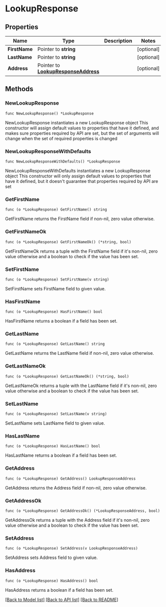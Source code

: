 # LookupResponse

## Properties

Name | Type | Description | Notes
------------ | ------------- | ------------- | -------------
**FirstName** | Pointer to **string** |  | [optional] 
**LastName** | Pointer to **string** |  | [optional] 
**Address** | Pointer to [**LookupResponseAddress**](LookupResponseAddress.md) |  | [optional] 

## Methods

### NewLookupResponse

`func NewLookupResponse() *LookupResponse`

NewLookupResponse instantiates a new LookupResponse object
This constructor will assign default values to properties that have it defined,
and makes sure properties required by API are set, but the set of arguments
will change when the set of required properties is changed

### NewLookupResponseWithDefaults

`func NewLookupResponseWithDefaults() *LookupResponse`

NewLookupResponseWithDefaults instantiates a new LookupResponse object
This constructor will only assign default values to properties that have it defined,
but it doesn't guarantee that properties required by API are set

### GetFirstName

`func (o *LookupResponse) GetFirstName() string`

GetFirstName returns the FirstName field if non-nil, zero value otherwise.

### GetFirstNameOk

`func (o *LookupResponse) GetFirstNameOk() (*string, bool)`

GetFirstNameOk returns a tuple with the FirstName field if it's non-nil, zero value otherwise
and a boolean to check if the value has been set.

### SetFirstName

`func (o *LookupResponse) SetFirstName(v string)`

SetFirstName sets FirstName field to given value.

### HasFirstName

`func (o *LookupResponse) HasFirstName() bool`

HasFirstName returns a boolean if a field has been set.

### GetLastName

`func (o *LookupResponse) GetLastName() string`

GetLastName returns the LastName field if non-nil, zero value otherwise.

### GetLastNameOk

`func (o *LookupResponse) GetLastNameOk() (*string, bool)`

GetLastNameOk returns a tuple with the LastName field if it's non-nil, zero value otherwise
and a boolean to check if the value has been set.

### SetLastName

`func (o *LookupResponse) SetLastName(v string)`

SetLastName sets LastName field to given value.

### HasLastName

`func (o *LookupResponse) HasLastName() bool`

HasLastName returns a boolean if a field has been set.

### GetAddress

`func (o *LookupResponse) GetAddress() LookupResponseAddress`

GetAddress returns the Address field if non-nil, zero value otherwise.

### GetAddressOk

`func (o *LookupResponse) GetAddressOk() (*LookupResponseAddress, bool)`

GetAddressOk returns a tuple with the Address field if it's non-nil, zero value otherwise
and a boolean to check if the value has been set.

### SetAddress

`func (o *LookupResponse) SetAddress(v LookupResponseAddress)`

SetAddress sets Address field to given value.

### HasAddress

`func (o *LookupResponse) HasAddress() bool`

HasAddress returns a boolean if a field has been set.


[[Back to Model list]](../README.md#documentation-for-models) [[Back to API list]](../README.md#documentation-for-api-endpoints) [[Back to README]](../README.md)



